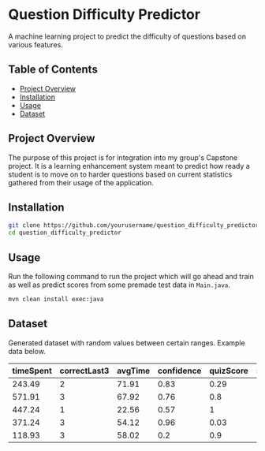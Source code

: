 # Question Difficulty Predictor

A machine learning project to predict the difficulty of questions based on various features.

## Table of Contents

- [Project Overview](#project-overview)
- [Installation](#installation)
- [Usage](#usage)
- [Dataset](#dataset)

## Project Overview

The purpose of this project is for integration into my group's Capstone project. It is a learning enhancement system meant to predict how ready a student is to move on to harder questions based on current statistics gathered from their usage of the application.

## Installation

```bash
git clone https://github.com/yourusername/question_difficulty_predictor.git
cd question_difficulty_predictor
```

## Usage

Run the following command to run the project which will go ahead and train as well as predict scores from some premade test data in `Main.java`.

```bash
mvn clean install exec:java
```

## Dataset

Generated dataset with random values between certain ranges. Example data below.

| timeSpent | correctLast3 | avgTime | confidence | quizScore | sessions | readinessScore | numberQuestionsAnswered |
|-----------|--------------|---------|------------|-----------|----------|----------------|--------------------------|
| 243.49    | 2            | 71.91   | 0.83       | 0.29      | 17       | 0.5563         | 6                        |
| 571.91    | 3            | 67.92   | 0.76       | 0.8       | 28       | 0.792          | 12                       |
| 447.24    | 1            | 22.56   | 0.57       | 1         | 9        | 0.6331         | 10                       |
| 371.24    | 3            | 54.12   | 0.96       | 0.03      | 2        | 0.4308         | 8                        |
| 118.93    | 3            | 58.02   | 0.2        | 0.9       | 25       | 0.7133         | 3                        |

